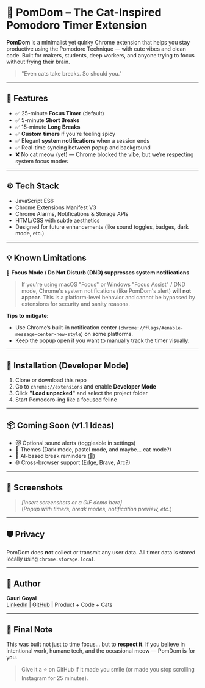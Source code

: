 # 🐾 PomDom – The Cat-Inspired Pomodoro Timer Extension

**PomDom** is a minimalist yet quirky Chrome extension that helps you stay productive using the Pomodoro Technique — with cute vibes and clean code. Built for makers, students, deep workers, and anyone trying to focus without frying their brain.

> "Even cats take breaks. So should you."

---

## 🧠 Features

- ✅ 25-minute **Focus Timer** (default)
- ✅ 5-minute **Short Breaks**
- ✅ 15-minute **Long Breaks**
- ✅ **Custom timers** if you're feeling spicy
- ✅ Elegant **system notifications** when a session ends
- ✅ Real-time syncing between popup and background
- ❌ No cat meow (yet) — Chrome blocked the vibe, but we’re respecting system focus modes

---

## ⚙️ Tech Stack

- JavaScript ES6
- Chrome Extensions Manifest V3
- Chrome Alarms, Notifications & Storage APIs
- HTML/CSS with subtle aesthetics
- Designed for future enhancements (like sound toggles, badges, dark mode, etc.)

---

## 💡 Known Limitations

🚫 **Focus Mode / Do Not Disturb (DND) suppresses system notifications**

> If you're using macOS "Focus" or Windows "Focus Assist" / DND mode, Chrome's system notifications (like PomDom's alert) **will not appear**. This is a platform-level behavior and cannot be bypassed by extensions for security and sanity reasons.

**Tips to mitigate:**
- Use Chrome’s built-in notification center (`chrome://flags/#enable-message-center-new-style`) on some platforms.
- Keep the popup open if you want to manually track the timer visually.

---

## 🧳 Installation (Developer Mode)

1. Clone or download this repo
2. Go to `chrome://extensions` and enable **Developer Mode**
3. Click **"Load unpacked"** and select the project folder
4. Start Pomodoro-ing like a focused feline

---

## 📦 Coming Soon (v1.1 Ideas)

- 🐱 Optional sound alerts (toggleable in settings)
- 🎨 Themes (Dark mode, pastel mode, and maybe... cat mode?)
- 🧠 AI-based break reminders (🤯)
- 🌐 Cross-browser support (Edge, Brave, Arc?)

---

## 📸 Screenshots

> _[Insert screenshots or a GIF demo here]_  
> (_Popup with timers, break modes, notification preview, etc._)

---

## 🛡️ Privacy

PomDom does **not** collect or transmit any user data. All timer data is stored locally using `chrome.storage.local`.

---

## 👤 Author

**Gauri Goyal**  
[LinkedIn](https://linkedin.com/in/your-profile) | [GitHub](https://github.com/your-handle) | Product + Code + Cats

---

## 🐾 Final Note

This was built not just to time focus... but to **respect it**. If you believe in intentional work, humane tech, and the occasional meow — PomDom is for you.

> Give it a ⭐ on GitHub if it made you smile (or made you stop scrolling Instagram for 25 minutes).